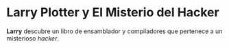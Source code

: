 # Larry Plotter y El Misterio del Hacker
**Larry** descubre un libro de ensamblador y compiladores que pertenece a un misterioso *hacker*.